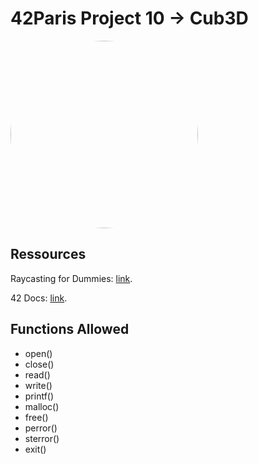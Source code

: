 
<h1><strong>42Paris Project 10 -> Cub3D</strong></h1>

<img
  src="https://www.freepng.fr/png-cptqzi/" width="300pxm" style="border-radius:50%">
<main>

<h2><strong>Ressources</strong></h2>

  <p>Raycasting for Dummies: <a
  href="https://guy-grave.developpez.com/tutoriels/jeux/doom-wolfenstein-raycasting/">link</a>.
  </p>
  <p>42 Docs: <a
  href="https://harm-smits.github.io/42docs/projects/cub3d">link</a>.
  </p>

<h2><strong>Functions Allowed</strong></h2>
<ul>
    <li>open()</li>
    <li>close()</li>
    <li>read()</li>
    <li>write()</li>
    <li>printf()</li>
    <li>malloc()</li>
    <li>free()</li>
    <li>perror()</li>
    <li>sterror()</li>
    <li>exit()</li>
  </ul>

  </main>